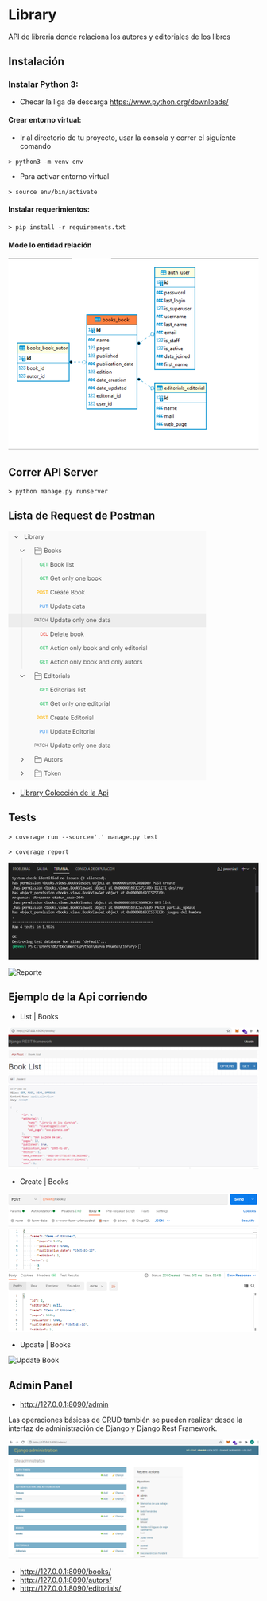 # Library

API de libreria donde relaciona los autores y editoriales de los libros 


## Instalación
### Instalar Python 3:
- Checar la liga de descarga https://www.python.org/downloads/

#### Crear entorno virtual:
- Ir al directorio de tu proyecto, usar la consola y correr el siguiente comando 
```shell
> python3 -m venv env
``` 
- Para activar entorno virtual
```shell
> source env/bin/activate
```

#### Instalar requerimientos:
```shell
> pip install -r requirements.txt
```

#### Mode lo entidad relación
![Relación entre tablas](Screenshots/model.png)


## Correr API Server
```shell
> python manage.py runserver
```
## Lista de Request de Postman
![Colección de Postman](Screenshots/api_books.png)

- [Library Colección de la Api](https://github.com/ubaldoesp/Library/tree/main/postman)

## Tests

```shell
> coverage run --source='.' manage.py test
```
```shell
> coverage report
```

![test](Screenshots/test.png)

![Reporte](Screenshots/coverage.png)

## Ejemplo de la Api corriendo

- List | Books

![Get list books](https://github.com/ubaldoesp/Library/blob/main/Screenshots/list_books.png?raw=true)

- Create | Books

![Create book](https://github.com/ubaldoesp/Library/blob/main/Screenshots/create_book.png?raw=true)

- Update | Books

![Update Book](https://github.com/ubaldoesp/Library/blob/main/Screenshots/put_books.png?raw=true)

## Admin Panel
- http://127.0.0.1:8090/admin

Las operaciones básicas de CRUD también se pueden realizar desde la interfaz de administración de Django y Django Rest Framework.

![django-admin](screenshots/admin_panel.png)

- http://127.0.0.1:8090/books/
- http://127.0.0.1:8090/autors/
- http://127.0.0.1:8090/editorials/
